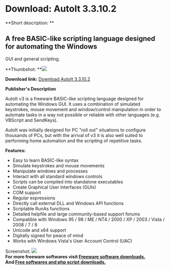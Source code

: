 # Download: AutoIt 3.3.10.2

**Short description: **

## A free BASIC-like scripting language designed for automating the Windows
GUI and general scripting.

  
**Thumbshot: **![](http://www.freewarefiles.com/screenshot/autoit3_md.jpg)   
  
**Download link:** [Download AutoIt 3.3.10.2](http://freesoftwares.boysofts.com/AutoIt_program_11304.html)  
  

**Publisher's Description**  
  

AutoIt v3 is a freeware BASIC-like scripting language designed for automating
the Windows GUI. It uses a combination of simulated keystrokes, mouse movement
and window/control manipulation in order to automate tasks in a way not
possible or reliable with other languages (e.g. VBScript and SendKeys).

AutoIt was initially designed for PC "roll out" situations to configure
thousands of PCs, but with the arrival of v3 it is also well suited to
performing home automation and the scripting of repetitive tasks.

**Features:**

  * Easy to learn BASIC-like syntax 
  * Simulate keystrokes and mouse movements 
  * Manipulate windows and processes 
  * Interact with all standard windows controls 
  * Scripts can be compiled into standalone executables 
  * Create Graphical User Interfaces (GUIs) 
  * COM support 
  * Regular expressions 
  * Directly call external DLL and Windows API functions 
  * Scriptable RunAs functions 
  * Detailed helpfile and large community-based support forums 
  * Compatible with Windows 95 / 98 / ME / NT4 / 2000 / XP / 2003 / Vista / 2008 / 7 / 8 
  * Unicode and x64 support 
  * Digitally signed for peace of mind 
  * Works with Windows Vista's User Account Control (UAC) 

  
  
Screenshot: ![](http://www.freewarefiles.com/screenshot/autoit3.jpg)  
**For more freeware softwares visit [Freeware software downloads.](http://freesoftwares.boysofts.com/)**   
**And [Free softwares and php script downloads.](http://www.boysofts.com/)**


